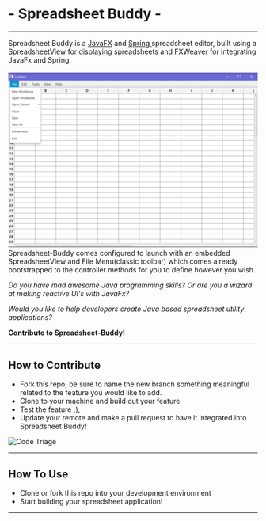  # - Spreadsheet Buddy -
____
Spreadsheet Buddy is a [JavaFX](https://www.oracle.com/java/technologies/javase/javafx-docs.html) and [Spring
](https://spring.io/projects/spring-boot) spreadsheet editor, built using a 
[SpreadsheetView](https://github.com/controlsfx/controlsfx/wiki/ControlsFX-Features#spreadsheetview) for displaying
spreadsheets and 
[FXWeaver](https://github.com/rgielen/javafx-weaver) for integrating JavaFx and Spring. <br>
 <br> 
 ![Screen-Shot-Spreadsheet-Buddy](/src/main/resources/img/ssBuddyScreenShot.png)
 <br>
     Spreadsheet-Buddy comes configured to launch with an embedded SpreadsheetView and
     File Menu(classic toolbar) which comes already bootstrapped to the controller methods for you
     to define however you wish.
 
 _Do you have mad awesome Java programming skills? Or are you a wizard at making reactive UI's with
 JavaFx?_
 
_Would you like to help developers create Java based spreadsheet utility applications?_ 

__Contribute to Spreadsheet-Buddy!__
____
## How to Contribute
+ Fork this repo, be sure to name the new branch something meaningful 
related to the feature you would like to add. 
+ Clone to your machine and build out your feature
+ Test the feature ;),
+ Update your remote and make a pull request to have it integrated
into Spreadsheet Buddy!

![Code Triage](https://www.codetriage.com/harrydulaney/spreadsheet-buddy/badges/users.svg)
____
## How To Use 
+ Clone or fork this repo into your development environment
+ Start building your spreadsheet application!
  
____
